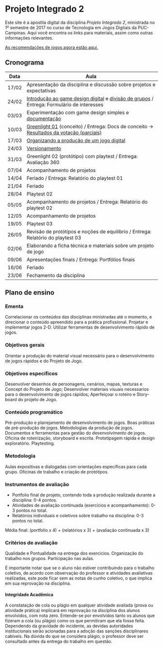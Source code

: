 # Projeto Integrado 2

Este site é a apostila digital da disciplina *Projeto Integrado 2*, ministrada no 1º semestre de 2017 no curso de Tecnologia em Jogos Digitais da PUC-Campinas. Aqui você encontra os links para materiais, assim como outras informações relevantes.

[As recomendações de jogos agora estão aqui.](https://puccjogos.github.io/recomendacoes-enric/)

## Cronograma

| Data  | Aula                                                                                      |
|-------|-------------------------------------------------------------------------------------------|
| 17/02 | Apresentação da disciplina e discussão sobre projetos e expectativas                      |
| 24/02 | [Introdução ao game design digital](aulas/gd-digital.md) e [divisão de grupos](aulas/grupos.md) / Entrega: Formulário de interesses |
| 03/03 | Experimentação com game design simples e [documentação](aulas/documentacao.md) |
| 10/03 | [Greenlight 01](aulas/greenlight01.md) (conceito) / Entrega: Docs de conceito -> [Resultados da votação (parciais)](../materiais/votacao-gl01-v01.pdf) |
| 17/03 | [Organizando a produção de um jogo digital](aulas/organizando-projeto.md) |
| 24/03 | [Versionamento](aulas/versionamento.md) |
| 31/03 | Greenlight 02 (protótipo) com playtest / Entrega: Avaliação 360 |
| 07/04 | Acompanhamento de projetos |
| 14/04 | Feriado / Entrega: Relatório do playtest 01 |
| 21/04 | Feriado |
| 28/04 | Playtest 02 |
| 05/05 | Acompanhamento de projetos / Entrega: Relatório do playtest 02 |
| 12/05 | Acompanhamento de projetos |
| 19/05 | Playtest 03 |
| 26/05 | Revisão de protótipos e noções de equilíbrio / Entrega: Relatório do playtest 03 |
| 02/06 | Elaborando a ficha técnica e materiais sobre um projeto de jogo                           |
| 09/06 | Apresentações finais / Entrega: Portfólios finais                                         |
| 16/06 | Feriado                                                                                   |
| 23/06 | Fechamento da disciplina                                                                  |

## Plano de ensino

### Ementa

Correlacionar os conteúdos das disciplinas ministradas até o momento, e direcionar o conteúdo apreendido para a prática profissional. Projetar e implementar jogos 2-D. Utilizar ferramentas de desenvolvimento rápido de jogos.

### Objetivos gerais

Orientar a produção do material visual necessário para o desenvolvimento de jogos rápidos e do Projeto de Jogo.

### Objetivos específicos

Desenvolver desenhos de personagens, cenários, mapas, texturas e Concept do Projeto de Jogo; Desenvolver materiais visuais necessarios para o desenvolvimento de jogos rápidos; Aperfeiçoar o roteiro e Story-board do projeto de Jogo.

### Conteúdo programático

Pré-produção e planejamento de desenvolvimento de jogos. Boas práticas de pré-produção de jogos. Metodologias da produção de jogos. Documentos e ferramentas para gestão do desenvolvimento de jogos. Oficina de roteirização, storyboard e escrita. Prototipagem rápida e design exploratório. Playtesting.

### Metodologia

Aulas expositivas e dialogadas com orientações específicas para cada grupo. Oficinas de trabalho e criação de protótipos.

### Instrumentos de avaliação

- Portfolio final de projeto, contendo toda a produção realizada durante a disciplina: 0-4 pontos.
- Atividades de avaliação continuada (exercícios e acompanhamento): 0-3 pontos no total.
- Relatórios individuais e coletivos sobre trabalho na disciplina: 0-3 pontos no total.

Média final: (portfolio x 4) + (relatórios x 3) + (avaliação continuada x 3)

### Critérios de avaliação

Qualidade e Pontualidade na entrega dos exercícios. Organização do trabalho nos grupos. Participação nas aulas.

É importante notar que se o aluno não estiver contribuindo para o trabalho coletivo, de acordo com observação do professor e atividades avaliativas realizadas, este pode ficar sem as notas de cunho coletivo, o que implica em sua reprovação na disciplina.

#### Integridade Acadêmica

A constatação de cola ou plágio em qualquer atividade avaliada (prova ou atividade prática) implicará em reprovação na disciplina dos alunos envolvidos, com nota zero. Entende-se por envolvidos tanto os alunos que fizeram a cola (ou plágio) como os que permitiram que ela fosse feita. Dependendo da gravidade do incidente, as devidas autoridades institucionais serão acionadas para a adoção das sanções disciplinares cabíveis. Na dúvida do que se considera plágio, o professor deve ser consultado antes da entrega do trabalho em questão.
